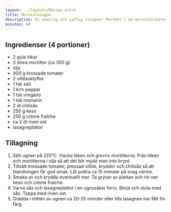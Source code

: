 ```yaml
---
layout: ../layouts/Recipe.astro
title: Morotslasagne
description: En smarrig och saftig lasagne! Perfekt i en morotsälskares matlåda.
minutes: 60
---
```


## Ingredienser (4 portioner)

- 2 gula lökar
- 3 stora morötter (ca 300 g)
- olja
- 400 g krossade tomater
- 2 vitlöksklyftor
- 1 tsk salt
- 1 krm peppar
- 1 tsk oregano
- 1 tsk rosmarin
- 2 dl chilisås
- 250 g keso
- 250 g crème fraîche
- ca 2 dl riven ost
- lasagneplattor

## Tillagning

1. Sätt ugnen på 225°C. Hacka löken och grovriv morötterna. Fräs löken och
   morötterna i olja så att det blir mjukt men inte brynt.
1. Tillsätt krossade tomater, pressad vitlök, kryddor och chilisås så att
   blandningen får god smak. Låt puttra ca 15 minuter på svag värme.
1. Smaka av och krydda eventuellt mer. Ta grytan av plattan och rör ner keso och
   crème fraîche.
1. Varva sås och lasagneplattor i en ugnssäker form. Börja och sluta med sås.
   Toppa med riven ost.
1. Grädda i mitten av ugnen ca 20-25 minuter eller tills lasagnen har fått fin färg.
